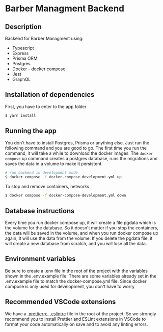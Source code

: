 # Barber Managment Backend

## Description

Backend for Barber Managment using:

- Typescript
- Express
- Prisma ORM
- Postgres
- Docker - docker compose
- Jest
- GraphQL

## Installation of dependencies

First, you have to enter to the app folder

```bash
$ yarn install
```

## Running the app

You don't have to install Postgres, Prisma or anything else. Just run the following command and you are good to go.
The first time you run the command, it will take a while to download the docker images.
The `docker compose` up command creates a postgres database, runs the migrations and saves the data in a volume to make it persistent.

```bash
# run backend in development mode
$ docker compose -f docker-compose-development.yml up
```

To stop and remove containers, networks

```bash
$ docker compose -f docker-compose-development.yml down
```

## Database instructions

Every time you run docker compose up, it will create a file pgdata which is the volume for the database. So it doesn't matter if you stop the containers, the data will be saved in the volume, and when you run docker compose up again, it will use the data from the volume. If you delete the pgdata file, it will create a new database from scratch, and you will lose all the data.

## Environment variables

Be sure to create a .env file in the root of the project with the variables shown in the .env.example file. There are some variables already set in the .env.example file to match the docker-compose.yml file. Since docker compose is only used for development, you don't have to worry

## Recommended VSCode extensions

We have a [.prettierrc](https://marketplace.visualstudio.com/items?itemName=esbenp.prettier-vscode), [.eslintrc](https://marketplace.visualstudio.com/items?itemName=dbaeumer.vscode-eslint) file in the root of the project. So we strongly recommend you to install Prettier and ESLint extensions in VSCode to format your code automatically on save and to avoid any linting errors.
